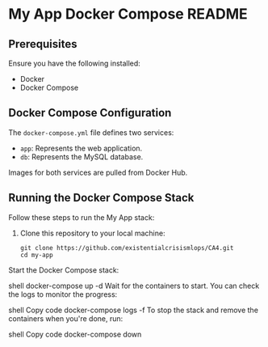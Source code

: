 # My App Docker Compose README

## Prerequisites
Ensure you have the following installed:
- Docker
- Docker Compose

## Docker Compose Configuration
The `docker-compose.yml` file defines two services:
- `app`: Represents the web application.
- `db`: Represents the MySQL database.

Images for both services are pulled from Docker Hub.

## Running the Docker Compose Stack

Follow these steps to run the My App stack:

1. Clone this repository to your local machine:
   
   ```shell
   git clone https://github.com/existentialcrisismlops/CA4.git
   cd my-app
Start the Docker Compose stack:

shell
docker-compose up -d
Wait for the containers to start. You can check the logs to monitor the progress:

shell
Copy code
docker-compose logs -f
To stop the stack and remove the containers when you're done, run:

shell
Copy code
docker-compose down
